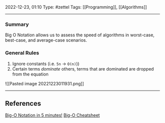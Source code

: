 2022-12-23, 01:10
Type: #zettel 
Tags: [[Programming]], [[Algorithms]]

---

### Summary

Big O Notation allows us to assess the speed of algorithms in worst-case, best-case, and average-case scenarios.

### General Rules

1. Ignore constants (i.e. `5n` -> `O(n)`))
2. Certain terms *dominate* others, terms that are dominated are dropped from the equation

![[Pasted image 20221223011931.png]]

---

## References

[Big-O Notation in 5 minutes!](https://youtu.be/__vX2sjlpXU)
[Big-O Cheatsheet](https://www.bigocheatsheet.com/)